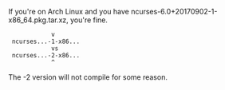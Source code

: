 If you're on Arch Linux and you have
ncurses-6.0+20170902-1-x86_64.pkg.tar.xz, you're fine.

                v
     ncurses...-1-x86...
                vs
     ncurses...-2-x86...
                ^
                
The -2 version will not compile for some reason.
